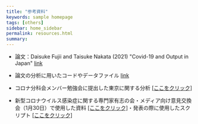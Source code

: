 ```yaml
---
title: "参考資料"
keywords: sample homepage
tags: [others]
sidebar: home_sidebar
permalink: resources.html
summary:
---
```


- 論文：Daisuke Fujii and Taisuke Nakata (2021) "Covid-19 and Output in Japan" [link](./files/FujiiNakata_Covid19.pdf)

- 論文の分析に用いたコードやデータファイル [link](./files/Covid19_Output.zip)

- コロナ分科会メンバー勉強会に提出した東京に関する分析 [[ここをクリック]](./files/Slides_緊急事態宣言解除基準_0115.pdf)

- 新型コロナウイルス感染症に関する専門家有志の会・メディア向け意見交換会（1月30日）で使用した資料 [[ここをクリック]](./files/Covid19OutputJapan_20210130.pdf)・発表の際に使用したスクリプト [[ここをクリック]](./files/Covid19OutputJapan_20210130_Script.pdf)

<!--
- 図表の作成に用いたコードやデータファイルは[ここ](https://github.com/Covid19OutputJapan/Covid19OutputJapan.github.io/tree/main/archives/).
-->
